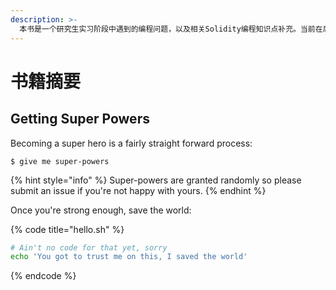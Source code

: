 ```yaml
---
description: >-
  本书是一个研究生实习阶段中遇到的编程问题，以及相关Solidity编程知识点补充。当前在后面的开发成长过程中将会对其进行补充。本书，本作者的成长秉承奋斗不息，学习不止的目的，将会在书籍中贡献相应的使用编程技巧，也非常欢迎各位大佬的指点。联系方式：yuanshanhshan33521@gmail.com
---
```


# 书籍摘要

## Getting Super Powers

Becoming a super hero is a fairly straight forward process:

```
$ give me super-powers
```

{% hint style="info" %}
 Super-powers are granted randomly so please submit an issue if you're not happy with yours.
{% endhint %}

Once you're strong enough, save the world:

{% code title="hello.sh" %}
```bash
# Ain't no code for that yet, sorry
echo 'You got to trust me on this, I saved the world'
```
{% endcode %}



